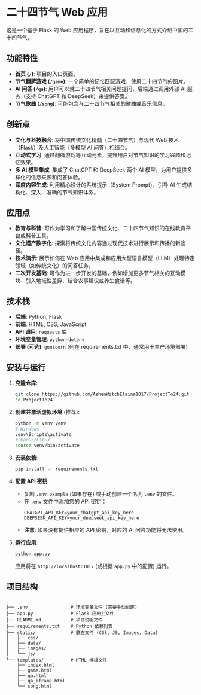 # 二十四节气 Web 应用

这是一个基于 Flask 的 Web 应用程序，旨在以互动和信息化的方式介绍中国的二十四节气。

## 功能特性

*   **首页 (`/`)**: 项目的入口页面。
*   **节气翻牌游戏 (`/game`)**: 一个简单的记忆匹配游戏，使用二十四节气的图片。
*   **AI 问答 (`/qa`)**: 用户可以就二十四节气相关问题提问，后端通过调用外部 AI 服务（支持 ChatGPT 和 DeepSeek）来提供答案。
*   **节气歌曲 (`/song`)**: 可能包含与二十四节气相关的歌曲或音乐信息。

## 创新点

*   **文化与科技融合**: 将中国传统文化精髓（二十四节气）与现代 Web 技术（Flask）及人工智能（多模型 AI 问答）相结合。
*   **互动式学习**: 通过翻牌游戏等互动元素，提升用户对节气知识的学习兴趣和记忆效果。
*   **多 AI 模型集成**: 集成了 ChatGPT 和 DeepSeek 两个 AI 模型，为用户提供多样化的信息来源和问答体验。
*   **深度内容生成**: 利用精心设计的系统提示（System Prompt），引导 AI 生成结构化、深入、准确的节气知识体系。

## 应用点

*   **教育与科普**: 可作为学习和了解中国传统文化、二十四节气知识的在线教育平台或科普工具。
*   **文化遗产数字化**: 探索将传统文化内容通过现代技术进行展示和传播的新途径。
*   **技术演示**: 展示如何在 Web 应用中集成和应用大型语言模型（LLM）处理特定领域（如传统文化）的问答任务。
*   **二次开发基础**: 可作为进一步开发的基础，例如增加更多节气相关的互动模块、引入地域性差异、结合农事建议或养生食谱等。

## 技术栈

*   **后端**: Python, Flask
*   **前端**: HTML, CSS, JavaScript
*   **API 调用**: `requests` 库
*   **环境变量管理**: `python-dotenv`
*   **部署 (可选)**: `gunicorn` (列在 requirements.txt 中，通常用于生产环境部署)

## 安装与运行

1.  **克隆仓库**:
    ```bash
    git clone https://github.com/AshenWitchElaina1017/ProjectTo24.git
    cd ProjectTo24
    ```

2.  **创建并激活虚拟环境** (推荐):
    ```bash
    python -m venv venv
    # Windows
    venv\Scripts\activate
    # macOS/Linux
    source venv/bin/activate
    ```

3.  **安装依赖**:
    ```bash
    pip install -r requirements.txt
    ```

4.  **配置 API 密钥**:
    *   复制 `.env.example` (如果存在) 或手动创建一个名为 `.env` 的文件。
    *   在 `.env` 文件中添加您的 API 密钥：
        ```dotenv
        CHATGPT_API_KEY=your_chatgpt_api_key_here
        DEEPSEEK_API_KEY=your_deepseek_api_key_here
        ```
    *   **注意**: 如果没有提供相应的 API 密钥，对应的 AI 问答功能将无法使用。

5.  **运行应用**:
    ```bash
    python app.py
    ```
    应用将在 `http://localhost:1017` (或根据 `app.py` 中的配置) 运行。

## 项目结构

```
.
├── .env                # 环境变量文件 (需要手动创建)
├── app.py              # Flask 应用主文件
├── README.md           # 项目说明文件
├── requirements.txt    # Python 依赖列表
├── static/             # 静态文件 (CSS, JS, Images, Data)
│   ├── css/
│   ├── data/
│   ├── images/
│   └── js/
└── templates/          # HTML 模板文件
    ├── index.html
    ├── game.html
    ├── qa.html
    ├── qa_iframe.html
    └── song.html